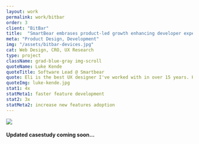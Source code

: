 ```yaml
---
layout: work
permalink: work/bitbar
order: 3
client: "BitBar"
title:  "SmartBear embrases product-led growth enhancing developer experiences"
meta: "Product Design, Development"
img: "/assets/bitbar-devices.jpg"
cat: Web Design, CRO, UX Research
type: project
className: grad-blue-gray img-scroll
quoteName: Luke Kende
quoteTitle: Software Lead @ Smartbear
quote: Eli is the best UX designer I've worked with in over 15 years. He excels in creating both beautiful UI and effective UX. His skill in HTML, CSS, and JS is also impressive and rare. He's a fantastic teammate & great guy.
quoteImg: luke-kende.jpg
stat1: 4x
statMeta1: faster feature development
stat2: 3x
statMeta2: increase new features adoption 
---
```

 
<img src="{{ page.img }}" /> 

#### Updated casestudy coming soon... 
